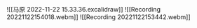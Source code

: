 ![[马原 2022-11-22 15.33.36.excalidraw]]
![[Recording 20221122154018.webm]]
![[Recording 20221122153442.webm]]
